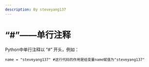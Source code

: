 ```yaml
---
description: By steveyang137
---
```


# “\#”——单行注释

Python中单行注释以 “\#” 开头，例如：

```text
name = "steveyang137" #这行代码的作用是给变量name赋值为"steveyang137"
```

